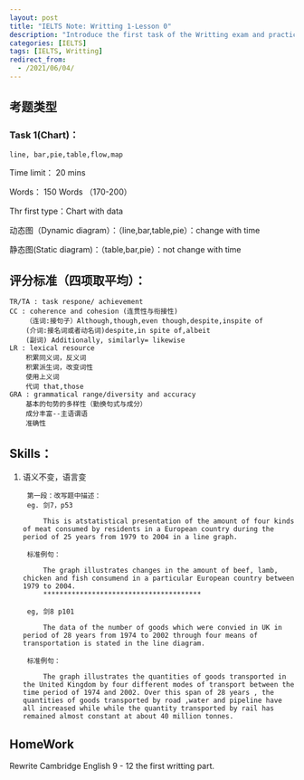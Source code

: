 ```yaml
---
layout: post
title: "IELTS Note: Writting 1-Lesson 0"
description: "Introduce the first task of the Writting exam and practice to rewrite the paragraph"
categories: [IELTS]
tags: [IELTS, Writting]
redirect_from:
  - /2021/06/04/
---
```

## 考题类型
### Task 1(Chart)：

    line, bar,pie,table,flow,map


Time limit：
    20 mins

Words：
    150 Words （170-200）

Thr first type：Chart with data

动态图（Dynamic diagram）：（line,bar,table,pie）：change with time


静态图(Static diagram)：（table,bar,pie）：not change with time

## 评分标准（四项取平均）：

    TR/TA : task respone/ achievement
    CC : coherence and cohesion (连贯性与衔接性)
        （连词:接句子）Although,though,even though,despite,inspite of
        (介词:接名词或者动名词)despite,in spite of,albeit
        (副词) Additionally, similarly= likewise
    LR : lexical resource 
        积累同义词，反义词
        积累派生词，改变词性
        使用上义词
        代词 that,those
    GRA : grammatical range/diversity and accuracy
        基本的句势的多样性（勤换句式与成分）
        成分丰富--主语谓语
        准确性

## Skills：
    
1. 语义不变，语言变
   
        第一段：改写题中描述：
        eg. 剑7，p53

            This is atstatistical presentation of the amount of four kinds of meat consumed by residents in a European country during the period of 25 years from 1979 to 2004 in a line graph.

        标准例句：

            The graph illustrates changes in the amount of beef, lamb, chicken and fish consumend in a particular European country between 1979 to 2004.
            ***************************************

        eg, 剑8 p101

            The data of the number of goods which were convied in UK in period of 28 years from 1974 to 2002 through four means of transportation is stated in the line diagram.
        
        标准例句：

            The graph illustrates the quantities of goods transported in the United Kingdom by four different modes of transport between the time period of 1974 and 2002. Over this span of 28 years , the quantities of goods transported by road ,water and pipeline have all increased while while the quantity transported by rail has remained almost constant at about 40 million tonnes.




## HomeWork

Rewrite Cambridge English 9 - 12 the first writting part.

